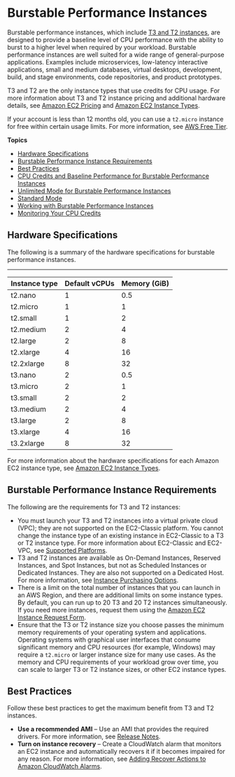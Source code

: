 # Burstable Performance Instances<a name="burstable-performance-instances"></a>

Burstable performance instances, which include [T3 and T2 instances](https://aws.amazon.com/ec2/instance-types/), are designed to provide a baseline level of CPU performance with the ability to burst to a higher level when required by your workload\. Burstable performance instances are well suited for a wide range of general\-purpose applications\. Examples include microservices, low\-latency interactive applications, small and medium databases, virtual desktops, development, build, and stage environments, code repositories, and product prototypes\.

T3 and T2 are the only instance types that use credits for CPU usage\. For more information about T3 and T2 instance pricing and additional hardware details, see [Amazon EC2 Pricing](https://aws.amazon.com/ec2/pricing/) and [Amazon EC2 Instance Types](https://aws.amazon.com/ec2/instance-types/)\.

If your account is less than 12 months old, you can use a `t2.micro` instance for free within certain usage limits\. For more information, see [AWS Free Tier](https://aws.amazon.com/free/)\.

**Topics**
+ [Hardware Specifications](#burstable-performance-instances-hardware)
+ [Burstable Performance Instance Requirements](#burstable-performance-instances-limits)
+ [Best Practices](#burstable-performance-instances-best-practices)
+ [CPU Credits and Baseline Performance for Burstable Performance Instances](burstable-credits-baseline-concepts.md)
+ [Unlimited Mode for Burstable Performance Instances](burstable-performance-instances-unlimited-mode.md)
+ [Standard Mode](burstable-performance-instances-standard-mode.md)
+ [Working with Burstable Performance Instances](burstable-performance-instances-how-to.md)
+ [Monitoring Your CPU Credits](burstable-performance-instances-monitoring-cpu-credits.md)

## Hardware Specifications<a name="burstable-performance-instances-hardware"></a>

The following is a summary of the hardware specifications for burstable performance instances\.


****  

| Instance type | Default vCPUs | Memory \(GiB\) | 
| --- | --- | --- | 
| t2\.nano | 1 | 0\.5 | 
| t2\.micro | 1 | 1 | 
| t2\.small | 1 | 2 | 
| t2\.medium | 2 | 4 | 
| t2\.large | 2 | 8 | 
| t2\.xlarge | 4 | 16 | 
| t2\.2xlarge | 8 | 32 | 
| t3\.nano | 2 | 0\.5 | 
| t3\.micro | 2 | 1 | 
| t3\.small | 2 | 2 | 
| t3\.medium | 2 | 4 | 
| t3\.large | 2 | 8 | 
| t3\.xlarge | 4 | 16 | 
| t3\.2xlarge | 8 | 32 | 

For more information about the hardware specifications for each Amazon EC2 instance type, see [Amazon EC2 Instance Types](https://aws.amazon.com/ec2/instance-types/)\.

## Burstable Performance Instance Requirements<a name="burstable-performance-instances-limits"></a>

The following are the requirements for T3 and T2 instances:
+ You must launch your T3 and T2 instances into a virtual private cloud \(VPC\); they are not supported on the EC2\-Classic platform\. You cannot change the instance type of an existing instance in EC2\-Classic to a T3 or T2 instance type\. For more information about EC2\-Classic and EC2\-VPC, see [Supported Platforms](ec2-supported-platforms.md)\.
+ T3 and T2 instances are available as On\-Demand Instances, Reserved Instances, and Spot Instances, but not as Scheduled Instances or Dedicated Instances\. They are also not supported on a Dedicated Host\. For more information, see [Instance Purchasing Options](instance-purchasing-options.md)\.
+ There is a limit on the total number of instances that you can launch in an AWS Region, and there are additional limits on some instance types\. By default, you can run up to 20 T3 and 20 T2 instances simultaneously\. If you need more instances, request them using the [Amazon EC2 Instance Request Form](https://console.aws.amazon.com/support/home#/case/create?issueType=service-limit-increase&limitType=service-code-ec2-instances)\.
+ Ensure that the T3 or T2 instance size you choose passes the minimum memory requirements of your operating system and applications\. Operating systems with graphical user interfaces that consume significant memory and CPU resources \(for example, Windows\) may require a `t2.micro` or larger instance size for many use cases\. As the memory and CPU requirements of your workload grow over time, you can scale to larger T3 or T2 instance sizes, or other EC2 instance types\.

## Best Practices<a name="burstable-performance-instances-best-practices"></a>

Follow these best practices to get the maximum benefit from T3 and T2 instances\.
+ **Use a recommended AMI** – Use an AMI that provides the required drivers\. For more information, see [Release Notes](general-purpose-instances.md#general-purpose-instances-limits)\.
+ **Turn on instance recovery** – Create a CloudWatch alarm that monitors an EC2 instance and automatically recovers it if it becomes impaired for any reason\. For more information, see [Adding Recover Actions to Amazon CloudWatch Alarms](UsingAlarmActions.md#AddingRecoverActions)\.